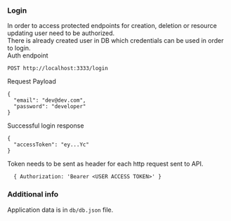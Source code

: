 

### Login
In order to access protected endpoints for creation, deletion or resource updating user need to be authorized.   
There is already created user in DB which credentials can be used in order to login.    
Auth endpoint
```
POST http://localhost:3333/login
```
Request Payload
```
{
  "email": "dev@dev.com",
  "password": "developer"
}
```   
Successful login response 
```
{
  "accessToken": "ey...Yc"
}
```

Token needs to be sent as header for each http request sent to API.
```
  { Authorization: 'Bearer <USER ACCESS TOKEN>' }
```
### Additional info

Application data is in `db/db.json` file.
